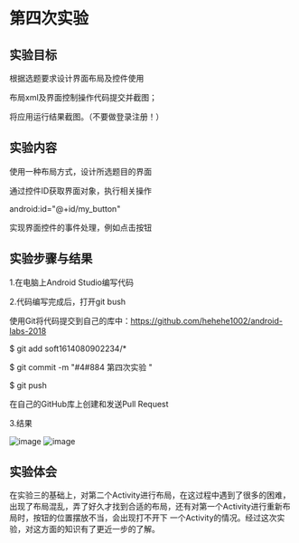 # 第四次实验
## 实验目标
根据选题要求设计界面布局及控件使用

布局xml及界面控制操作代码提交并截图；

将应用运行结果截图。（不要做登录注册！）

## 实验内容
使用一种布局方式，设计所选题目的界面

通过控件ID获取界面对象，执行相关操作

android:id="@+id/my_button"

实现界面控件的事件处理，例如点击按钮

## 实验步骤与结果

1.在电脑上Android Studio编写代码

2.代码编写完成后，打开git bush

使用Git将代码提交到自己的库中：https://github.com/hehehe1002/android-labs-2018

$ git add soft1614080902234/*

$ git commit -m "#4#884 第四次实验 "

$ git push

在自己的GitHub库上创建和发送Pull Request

3.结果

![image](https://github.com/hehehe1002/android-labs-2018/blob/master/soft1614080902234/SY3.JPG)
![image](https://github.com/hehehe1002/android-labs-2018/blob/master/soft1614080902234/SY3-1.jpg)

## 实验体会
在实验三的基础上，对第二个Activity进行布局，在这过程中遇到了很多的困难，出现了布局混乱，弄了好久才找到合适的布局，还有对第一个Activity进行重新布局时，按钮的位置摆放不当，会出现打不开下 一个Activity的情况。经过这次实验，对这方面的知识有了更近一步的了解。
